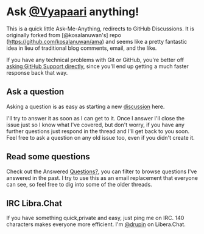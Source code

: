 # Ask [@Vyapaari](https://github.com/vyapaari) anything!

This is a quick little Ask-Me-Anything, redirects to GitHub Discussions. It is originally forked from [@kosalanuwan's] repo (https://github.com/kosalanuwan/ama) and seems like a pretty fantastic idea in lieu of traditional blog comments, email, and the like.

If you have any technical problems with Git or GitHub, you're better off [asking GitHub Support directly](https://github.com/contact), since you'll end up getting a much faster response back that way.

## Ask a question

Asking a question is as easy as starting a new [discussion](https://github.com/kosalanuwan/ama/discussions/new?category=q-a) here.

I'll try to answer it as soon as I can get to it. Once I answer I'll close the issue just so I know what I've covered, but don't worry, if you have any further questions just respond in the thread and I'll get back to you soon. Feel free to ask a question on any old issue too, even if you didn't create it.

## Read some questions

Check out the Answered [Questions?](https://github.com/vyapaari/AMA/discussions?discussions_q=is%3Aanswered), you can filter to browse questions I've answered in the past. I try to use this as an email replacement that everyone can see, so feel free to dig into some of the older threads.

## IRC Libra.Chat 

If you have something quick,private and easy, just ping me on IRC. 140 characters makes everyone more efficient. I'm [@drupin](https://web.libera.chat/) on Libera.Chat.
